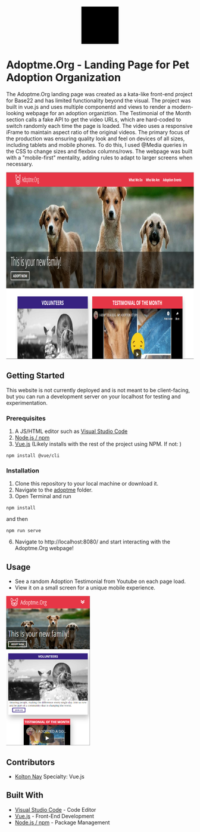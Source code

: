 <p align="center">
<img src="images/logo-black.png" style="filter: brightness(0) saturate(100%);" alt="Logo" height="100" align="center">
</p>

# Adoptme.Org - Landing Page for Pet Adoption Organization

The Adoptme.Org landing page was created as a kata-like front-end project for Base22 and has limited functionality beyond the visual. The project was built in vue.js and uses multiple componentd and views to render a modern-looking webpage for an adoption organiztion. The Testimonial of the Month section calls a fake API to get the video URLs, which are hard-coded to switch randomly each time the page is loaded. The video uses a responsive iFrame to maintain aspect ratio of the original videos. The primary focus of the production was ensuring quality look and feel on devices of all sizes, including tablets and mobile phones. To do this, I used @Media queries in the CSS to change sizes and flexbox columns/rows. The webpage was built with a "mobile-first" mentality, adding rules to adapt to larger screens when necessary.

<img src="images/desktop-image.PNG" alt="Landing Page" height="500">

## Getting Started

This website is not currently deployed and is not meant to be client-facing, but you can run a development server on your localhost for testing and experimentation.


### Prerequisites
1. A JS/HTML editor such as [Visual Studio Code](https://code.visualstudio.com/)
2. [Node.js / npm](https://www.npmjs.com/get-npm)
3. [Vue.js](https://vuejs.org/) (Likely installs with the rest of the project using NPM. If not: )
```
npm install @vue/cli
```

### Installation

1. Clone this repository to your local machine or download it.
2. Navigate to the <a href="AdoptMe/adoptme">adoptme</a> folder.
5. Open Terminal and run 
```
npm install
```
and then 
```
npm run serve
```

6. Navigate to http://localhost:8080/ and start interacting with the Adoptme.Org webpage!

## Usage
* See a random Adoption Testimonial from Youtube on each page load. 
* View it on a small screen for a unique mobile experience.
<img src="images/mobile-screenshot.PNG" alt="Mobile Example" height="400">


## Contributors
* [Kolton Nay](https://www.linkedin.com/in/koltonnay/) Specialty: Vue.js

## Built With
* [Visual Studio Code](https://code.visualstudio.com/) - Code Editor
* [Vue.js](https://vuejs.org/) - Front-End Development
* [Node.js / npm](https://nodejs.org/en/) - Package Management
